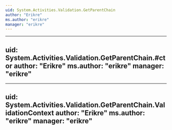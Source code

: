 ```yaml
---
uid: System.Activities.Validation.GetParentChain
author: "Erikre"
ms.author: "erikre"
manager: "erikre"
---
```


---
uid: System.Activities.Validation.GetParentChain.#ctor
author: "Erikre"
ms.author: "erikre"
manager: "erikre"
---

---
uid: System.Activities.Validation.GetParentChain.ValidationContext
author: "Erikre"
ms.author: "erikre"
manager: "erikre"
---
